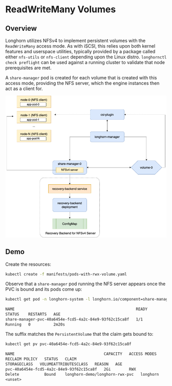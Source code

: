 # ReadWriteMany Volumes

## Overview

Longhorn utilizes NFSv4 to implement persistent volumes with the `ReadWriteMany` access mode. As with iSCSI, this relies upon both kernel features and userspace utilities, typically provided by a package called either `nfs-utils` or `nfs-client` depending upon the Linux distro. `longhornctl check preflight` can be used against a running cluster to validate that node prerequisites are met.

A `share-manager` pod is created for each volume that is created with this access mode, providing the NFS server, which the engine instances then act as a client for.

![ReadWriteMany Architecture](static/rwx-arch.png)

## Demo

Create the resources:

```sh
kubectl create -f manifests/pods-with-rwx-volume.yaml
```

Observe that a `share-manager` pod running the NFS server appears once the PVC is bound and its pods come up:

```sh
kubectl get pod -n longhorn-system -l longhorn.io/component=share-manager
```
```
NAME                                                     READY   STATUS    RESTARTS   AGE
share-manager-pvc-40a6454e-fcd5-4a2c-84e9-93f62c15ca8f   1/1     Running   0          2m20s
```

The suffix matches the `PersistentVolume` that the claim gets bound to:

```sh
kubectl get pv pvc-40a6454e-fcd5-4a2c-84e9-93f62c15ca8f
```
```
NAME                                       CAPACITY   ACCESS MODES   RECLAIM POLICY   STATUS   CLAIM                            STORAGECLASS   VOLUMEATTRIBUTESCLASS   REASON   AGE
pvc-40a6454e-fcd5-4a2c-84e9-93f62c15ca8f   2Gi        RWX            Delete           Bound    longhorn-demo/longhorn-rwx-pvc   longhorn       <unset>
```
